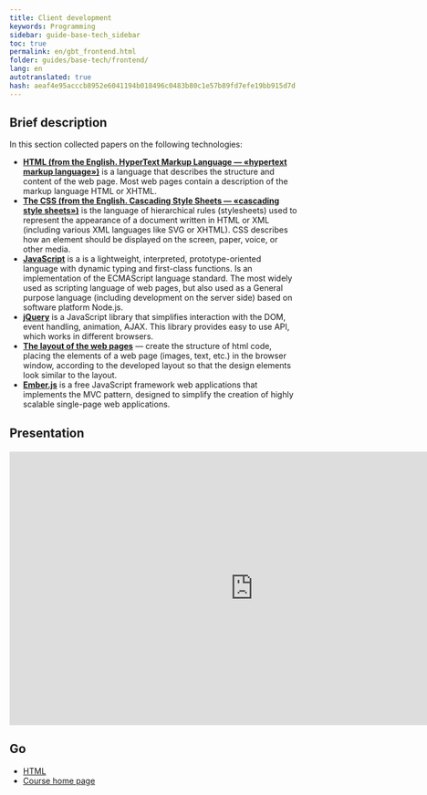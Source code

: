 ```yaml
--- 
title: Client development 
keywords: Programming 
sidebar: guide-base-tech_sidebar 
toc: true 
permalink: en/gbt_frontend.html 
folder: guides/base-tech/frontend/ 
lang: en 
autotranslated: true 
hash: aeaf4e95acccb8952e6041194b018496c0483b80c1e57b89fd7efe19bb915d7d 
--- 
```


## Brief description 

In this section collected papers on the following technologies: 

* [**HTML (from the English. HyperText Markup Language — «hypertext markup language»)**](gbt_html.html) is a language that describes the structure and content of the web page. Most web pages contain a description of the markup language HTML or XHTML. 
* [**The CSS (from the English. Cascading Style Sheets — «cascading style sheets»)**](gbt_css.html) is the language of hierarchical rules (stylesheets) used to represent the appearance of a document written in HTML or XML (including various XML languages like SVG or XHTML). CSS describes how an element should be displayed on the screen, paper, voice, or other media. 
* [**JavaScript**](gbt_javascript.html) is a is a lightweight, interpreted, prototype-oriented language with dynamic typing and first-class functions. Is an implementation of the ECMAScript language standard. The most widely used as scripting language of web pages, but also used as a General purpose language (including development on the server side) based on software platform Node.js. 
* [**jQuery**](gbt_jquery.html) is a JavaScript library that simplifies interaction with the DOM, event handling, animation, AJAX. This library provides easy to use API, which works in different browsers. 
* [**The layout of the web pages**](gbt_layout.html) — create the structure of html code, placing the elements of a web page (images, text, etc.) in the browser window, according to the developed layout so that the design elements look similar to the layout. 
* [**Ember.js**](gbt_emberjs.html) is a free JavaScript framework web applications that implements the MVC pattern, designed to simplify the creation of highly scalable single-page web applications. 

## Presentation 

<div class="thumb-wrap" style="margin-top: 20px; margin-bottom: 20px"> 
<iframe width="854" height="480" src="https://www.youtube.com/embed/Y_ftPixjeLk?list=PLlhqsC7hBaSezv_J4znt-NbFq4MCzcYzk" frameborder="0" allowfullscreen></iframe> 
</div> 

## Go 

* [HTML](gbt_html.html) 
* [Course home page](gbt_landing-page.html)


